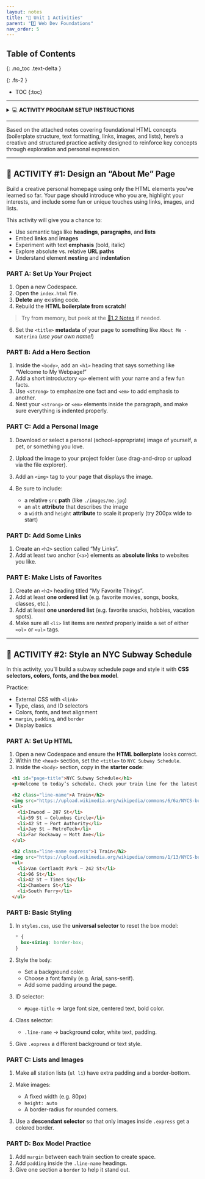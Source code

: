 ```yaml
---
layout: notes
title: "🎯 Unit 1 Activities" 
parent: "1️⃣ Web Dev Foundations"
nav_order: 5
---
```


## Table of Contents
{: .no_toc .text-delta }

{: .fs-2 }
- TOC
{:toc}

---

<html>
  <details>
    <summary>💻 <strong class="text-green-200">ACTIVITY PROGRAM SETUP INSTRUCTIONS</strong></summary>
    
<div class="setup" markdown="block">

1. Go to the public template **repository** for our class: [BWL-CS HTML/CSS/JS Template](https://github.com/BWL-CS/html-css-js-template)
2. Click the <button type="button" name="button" class="btn btn-green">Use this template</button> button above the list of files then select `Create a new repository`
3. Specify the **repository name**: `CS1-Unit1-Activity#`
    > Replace `#` with the specific _activity number_.
4. Click <button type="button" name="button" class="btn btn-green">Create repository</button>
    > Now you have **your own personal copy** of this starter code that you can always access under the `Your repositories` section of GitHub! 📂
5. Now on your repository, click <button type="button" name="button" class="btn btn-green"> < > Code </button> and select the `Codespaces` tab
6. Click `Create Codespace on main` and wait for the environment to load, _then you're ready to code_!

</div>

<br>

<div class="warn" markdown="block">

🛑 When class ends, don't forget to **SAVE YOUR WORK**! **Codespaces** are TEMPORARY editing environments, so you need to COMMIT changes properly in order to update the main **repository** for your program. 

_There are multiple steps to saving in GitHub Codespaces:_

1. Navigate to the `Source Control` menu on the _LEFT_ sidebar
2. Click the <button type="button" name="button" class="btn btn-green">commit changes</button> button on the _LEFT_ menu
3. Type a brief **commit message** at the top of the file that opens, for example: `updated main.py`
4. Click the small `✔️` **checkmark** in the _TOP RIGHT_ corner
5. Click the <button type="button" name="button" class="btn btn-green">sync changes</button> button on the _LEFT_ menu
6. _Finally you can close your Codespace!_

</div>

  </details>
</html>

---

Based on the attached notes covering foundational HTML concepts (boilerplate structure, text formatting, links, images, and lists), here’s a creative and structured practice activity designed to reinforce key concepts through exploration and personal expression.

---

## 📇 ACTIVITY #1: Design an “About Me” Page

Build a creative personal homepage using only the HTML elements you've learned so far. Your page should introduce who you are, highlight your interests, and include some fun or unique touches using links, images, and lists.

This activity will give you a chance to:

* Use semantic tags like **headings**, **paragraphs**, and **lists**
* Embed **links** and **images**
* Experiment with text **emphasis** (bold, italic)
* Explore absolute vs. relative **URL paths**
* Understand element **nesting** and **indentation**

### PART A: Set Up Your Project

<div class="task" markdown="block">

1. Open a new Codespace.
2. Open the `index.html` file.
3. **Delete** any existing code.
4. Rebuild the **HTML boilerplate from scratch**!
  > Try from memory, but peek at the [📓1.2 Notes](https://coderina.dev/webdocs/docs/unit01/notes102.html) if needed.
6. Set the `<title>` **metadata** of your page to something like `About Me - Katerina` (_use your own name!_)

</div>

### PART B: Add a Hero Section

<div class="task" markdown="block">

1. Inside the `<body>`, add an `<h1>` heading that says something like “Welcome to My Webpage!”
2. Add a short introductory `<p>` element with your name and a few fun facts.
3. Use `<strong>` to emphasize one fact and `<em>` to add emphasis to another.
4. Nest your `<strong>` or `<em>` elements inside the paragraph, and make sure everything is indented properly.

</div>

### PART C: Add a Personal Image

<div class="task" markdown="block">

1. Download or select a personal (school-appropriate) image of yourself, a pet, or something you love.
2. Upload the image to your project folder (use drag-and-drop or upload via the file explorer).
3. Add an `<img>` tag to your page that displays the image.
4. Be sure to include:

   * a relative `src` **path** (like `./images/me.jpg`)
   * an `alt` **attribute** that describes the image
   * a `width` and `height` **attribute** to scale it properly (try 200px wide to start)

</div>

### PART D: Add Some Links

<div class="task" markdown="block">

1. Create an `<h2>` section called “My Links”.
2. Add at least two anchor (`<a>`) elements as **absolute links** to websites you like.
  
<!--
   * One **relative link** to a second page in your own project:

     * Create a new file in your project called `fun-facts.html`
     * Add the boilerplate and a simple `<body>` with a fun fact or quote
     * Link to it from your main page using `<a href="fun-facts.html">Fun Facts</a>`
-->

</div>

### PART E: Make Lists of Favorites

<div class="task" markdown="block">

1. Create an `<h2>` heading titled “My Favorite Things”.
2. Add at least **one ordered list** (e.g. favorite movies, songs, books, classes, etc.).
3. Add at least **one unordered list** (e.g. favorite snacks, hobbies, vacation spots).
4. Make sure all `<li>` list items are _nested_ properly inside a set of either `<ol>` or `<ul>` tags.

</div>

---

## 🚊 ACTIVITY #2: Style an NYC Subway Schedule

In this activity, you’ll build a subway schedule page and style it with **CSS selectors, colors, fonts, and the box model**.

Practice:

* External CSS with `<link>`
* Type, class, and ID selectors
* Colors, fonts, and text alignment
* `margin`, `padding`, and `border`
* Display basics

### PART A: Set Up HTML

<div class="task" markdown="block">

1. Open a new Codespace and ensure the **HTML boilerplate** looks correct. 
2. Within the `<head>` section, set the `<title>` to `NYC Subway Schedule`.
3. Inside the `<body>` section, copy in the **starter code**:

```html
  <h1 id="page-title">NYC Subway Schedule</h1>
  <p>Welcome to today’s schedule. Check your train line for the latest stops and updates.</p>

  <h2 class="line-name">A Train</h2>
  <img src="https://upload.wikimedia.org/wikipedia/commons/6/6a/NYCS-bull-trans-A.svg" alt="A Train">
  <ul>
    <li>Inwood – 207 St</li>
    <li>59 St – Columbus Circle</li>
    <li>42 St – Port Authority</li>
    <li>Jay St – MetroTech</li>
    <li>Far Rockaway – Mott Ave</li>
  </ul>

  <h2 class="line-name express">1 Train</h2>
  <img src="https://upload.wikimedia.org/wikipedia/commons/1/13/NYCS-bull-trans-1.svg" alt="1 Train">
  <ul>
    <li>Van Cortlandt Park – 242 St</li>
    <li>96 St</li>
    <li>42 St – Times Sq</li>
    <li>Chambers St</li>
    <li>South Ferry</li>
  </ul>
```

</div>

### PART B: Basic Styling

<div class="task" markdown="block">

1. In `styles.css`, use the **universal selector** to reset the box model:

   ```css
   * {
     box-sizing: border-box;
   }
   ```
2. Style the `body`:

   * Set a background color.
   * Choose a font family (e.g. Arial, sans-serif).
   * Add some padding around the page.
3. ID selector:

   * `#page-title` → large font size, centered text, bold color.
4. Class selector:

   * `.line-name` → background color, white text, padding.
5. Give `.express` a different background or text style.

</div>

### PART C: Lists and Images

<div class="task" markdown="block">

1. Make all station lists (`ul li`) have extra padding and a border-bottom.
2. Make images:

   * A fixed width (e.g. 80px)
   * `height: auto`
   * A border-radius for rounded corners.
3. Use a **descendant selector** so that only images inside `.express` get a colored border.

</div>

### PART D: Box Model Practice

<div class="task" markdown="block">

1. Add `margin` between each train section to create space.
2. Add `padding` inside the `.line-name` headings.
3. Give one section a `border` to help it stand out.

</div>

